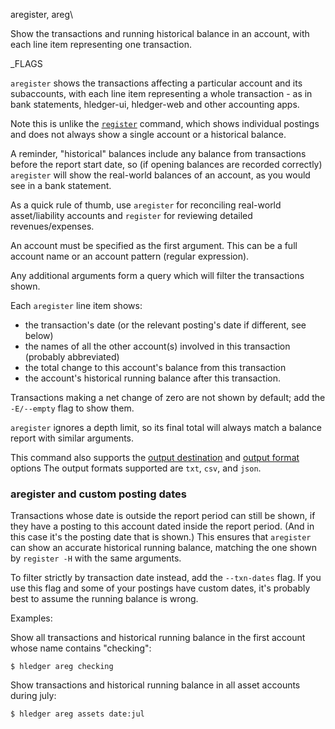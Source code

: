 aregister, areg\

Show the transactions and running historical balance in an account,
with each line item representing one transaction.

_FLAGS

`aregister` shows the transactions affecting a particular account and
its subaccounts, with each line item representing a whole transaction -
as in bank statements, hledger-ui, hledger-web and other accounting apps.

Note this is unlike the [`register`](#register) command, 
which shows individual postings
and does not always show a single account or a historical balance.

A reminder, "historical" balances include any balance from transactions 
before the report start date, so (if opening balances are recorded correctly)
`aregister` will show the real-world balances of an account, as you would see
in a bank statement.

As a quick rule of thumb,
use `aregister` for reconciling real-world asset/liability accounts
and `register` for reviewing detailed revenues/expenses.

An account must be specified as the first argument. This can be
a full account name or an account pattern (regular expression).

Any additional arguments form a query which will filter the
transactions shown.

Each `aregister` line item shows:

- the transaction's date (or the relevant posting's date if different, see below)
- the names of all the other account(s) involved in this transaction (probably abbreviated)
- the total change to this account's balance from this transaction
- the account's historical running balance after this transaction.

Transactions making a net change of zero are not shown by default;
add the `-E/--empty` flag to show them.

`aregister` ignores a depth limit, so its final total will always match a balance report with similar arguments.

This command also supports the
[output destination](hledger.html#output-destination) and
[output format](hledger.html#output-format) options
The output formats supported are `txt`, `csv`, and `json`.

### aregister and custom posting dates

Transactions whose date is outside the report period can still be
shown, if they have a posting to this account dated inside the report
period. (And in this case it's the posting date that is shown.) 
This ensures that `aregister` can show an accurate historical running
balance, matching the one shown by `register -H` with the same
arguments.

To filter strictly by transaction date instead, add the `--txn-dates`
flag. If you use this flag and some of your postings have custom
dates, it's probably best to assume the running balance is wrong.

Examples:

Show all transactions and historical running balance in the first
account whose name contains "checking":
```shell
$ hledger areg checking
```

Show transactions and historical running balance in all asset accounts
during july:
```shell
$ hledger areg assets date:jul
```
